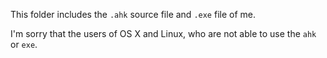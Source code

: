 This folder includes the `.ahk` source file and `.exe` file of me.

I'm sorry that the users of OS X and Linux, who are not able to use the `ahk` or `exe`.